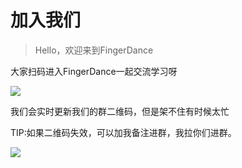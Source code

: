 # 加入我们

> Hello，欢迎来到FingerDance

大家扫码进入FingerDance一起交流学习呀

![](http://luckylaochou.gitee.io/photo/FingerDance小伙伴.jpg)

我们会实时更新我们的群二维码，但是架不住有时候太忙

TIP:如果二维码失效，可以加我备注进群，我拉你们进群。

![](http://luckylaochou.gitee.io/photo/老丑.jpg)